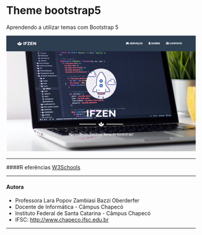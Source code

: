 # Theme bootstrap5
Aprendendo a utilizar temas com Bootstrap 5

![Tela](https://github.com/laraoberderfer/theme-bootstrap5/blob/main/capa.png)

-------------------------------------------------------------------------------------------------
####R eferências
[W3Schools](https://www.w3schools.com/bootstrap/bootstrap_ver.asp)

-------------------------------------------------------------------------------------------------
#### Autora
- Professora Lara Popov Zambiasi Bazzi Oberderfer
- Docente de Informática - Câmpus Chapecó
- Instituto Federal de Santa Catarina - Câmpus Chapecó
- IFSC: http://www.chapeco.ifsc.edu.br
-------------------------------------------------------------------------------------------------
